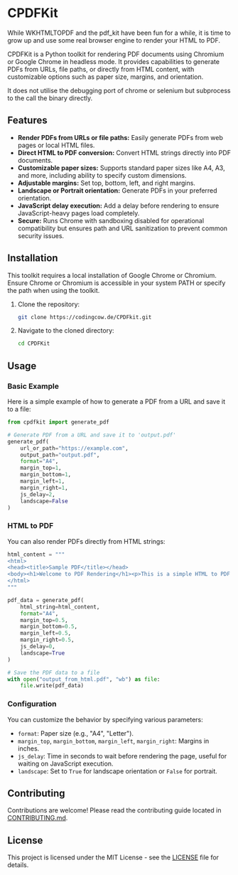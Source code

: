 
# CPDFKit

While WKHTMLTOPDF and the pdf_kit have been fun for a while, it is time to grow up and use some real browser engine to render your HTML to PDF.

CPDFKit is a Python toolkit for rendering PDF documents using Chromium or Google Chrome in headless mode. It provides capabilities to generate PDFs from URLs, file paths, or directly from HTML content, with customizable options such as paper size, margins, and orientation.

It does not utilise the debugging port of chrome or selenium but subprocess to the call the binary directly. 

## Features

- **Render PDFs from URLs or file paths:** Easily generate PDFs from web pages or local HTML files.
- **Direct HTML to PDF conversion:** Convert HTML strings directly into PDF documents.
- **Customizable paper sizes:** Supports standard paper sizes like A4, A3, and more, including ability to specify custom dimensions.
- **Adjustable margins:** Set top, bottom, left, and right margins.
- **Landscape or Portrait orientation:** Generate PDFs in your preferred orientation.
- **JavaScript delay execution:** Add a delay before rendering to ensure JavaScript-heavy pages load completely.
- **Secure:** Runs Chrome with sandboxing disabled for operational compatibility but ensures path and URL sanitization to prevent common security issues.

## Installation

This toolkit requires a local installation of Google Chrome or Chromium. Ensure Chrome or Chromium is accessible in your system PATH or specify the path when using the toolkit.

1. Clone the repository:
   ```bash
   git clone https://codingcow.de/CPDFkit.git
   ```
2. Navigate to the cloned directory:
   ```bash
   cd CPDFKit
   ```

## Usage

### Basic Example

Here is a simple example of how to generate a PDF from a URL and save it to a file:

```python
from cpdfkit import generate_pdf

# Generate PDF from a URL and save it to 'output.pdf'
generate_pdf(
    url_or_path="https://example.com",
    output_path="output.pdf",
    format="A4",
    margin_top=1,
    margin_bottom=1,
    margin_left=1,
    margin_right=1,
    js_delay=2,
    landscape=False
)
```

### HTML to PDF

You can also render PDFs directly from HTML strings:

```python
html_content = """
<html>
<head><title>Sample PDF</title></head>
<body><h1>Welcome to PDF Rendering</h1><p>This is a simple HTML to PDF conversion example.</p></body>
</html>
"""

pdf_data = generate_pdf(
    html_string=html_content,
    format="A4",
    margin_top=0.5,
    margin_bottom=0.5,
    margin_left=0.5,
    margin_right=0.5,
    js_delay=0,
    landscape=True
)

# Save the PDF data to a file
with open("output_from_html.pdf", "wb") as file:
    file.write(pdf_data)
```

### Configuration

You can customize the behavior by specifying various parameters:

- `format`: Paper size (e.g., "A4", "Letter").
- `margin_top`, `margin_bottom`, `margin_left`, `margin_right`: Margins in inches.
- `js_delay`: Time in seconds to wait before rendering the page, useful for waiting on JavaScript execution.
- `landscape`: Set to `True` for landscape orientation or `False` for portrait.

## Contributing

Contributions are welcome! Please read the contributing guide located in [CONTRIBUTING.md](CONTRIBUTING.md).

## License

This project is licensed under the MIT License - see the [LICENSE](LICENSE) file for details.
